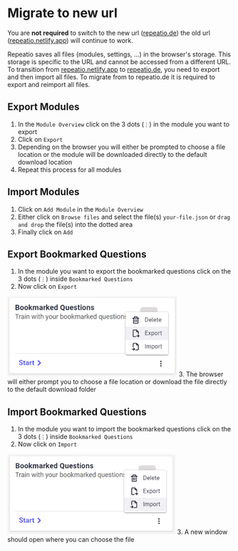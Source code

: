 # Migrate to new url

You are **not required** to switch to the new url ([repeatio.de](https://repeatio.de)) the old url ([repeatio.netlify.app](https://repeatio.netlify.app)) will continue to work.

Repeatio saves all files (modules, settings, ...) in the browser's storage.
This storage is specific to the URL and cannot be accessed from a different URL.
To transition from [repeatio.netlify.app](https://repeatio.netlify.app) to [repeatio.de](https://repeatio.de), you need to export and then import all files.
To migrate from  to repeatio.de it is required to export and reimport all files.

## Export Modules

1. In the `Module Overview` click on the 3 dots (`⋮`) in the module you want to export
2. Click on `Export`
3. Depending on the browser you will either be prompted to choose a file location or the module will be downloaded directly to the default download location
4. Repeat this process for all modules

## Import Modules

1. Click on `Add Module` in the `Module Overview`
2. Either click on `Browse files` and select the file(s) `your-file.json` or `drag and drop` the file(s) into the dotted area
3. Finally click on `Add`

## Export Bookmarked Questions

1. In the module you want to export the bookmarked questions click on the 3 dots (`⋮`) inside `Bookmarked Questions`
2. Now click on `Export`
  <img src="./assets/images/export-bookmarked-questions.png" height="180px" />
3. The browser will either prompt you to choose a file location or download the file directly to the default download folder

## Import Bookmarked Questions

1. In the module you want to import the bookmarked questions click on the 3 dots (`⋮`) inside `Bookmarked Questions`
2. Now click on `Import`
  <img src="./assets/images/import-bookmarked-questions.png" height="180px" />
3. A new window should open where you can choose the file
